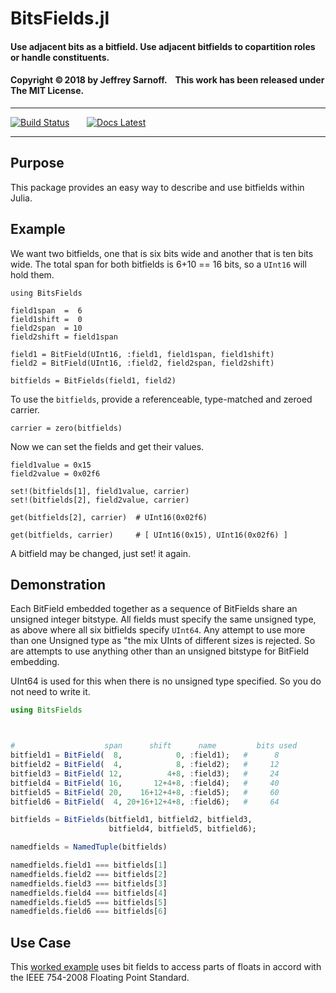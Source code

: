 # BitsFields.jl

#### Use adjacent bits as a bitfield. Use adjacent bitfields to copartition roles or handle constituents.
#### Copyright ©&thinsp;2018 by Jeffrey Sarnoff. &nbsp;&nbsp; This work has been released under The MIT License.

----

[![Build Status](https://travis-ci.org/JeffreySarnoff/BitsFields.jl.svg?branch=master)](https://travis-ci.org/JeffreySarnoff/BitsFields.jl)
&nbsp; &nbsp; &nbsp;
[![Docs Latest](https://img.shields.io/badge/docs-latest-blue.svg)](https://jeffreysarnoff.github.io/BitsFields.jl/latest/)

-----

## Purpose

This package provides an easy way to describe and use bitfields within Julia.

## Example

We want two bitfields, one that is six bits wide and another that is ten bits wide.
The total span for both bitfields is 6+10 == 16 bits, so a `UInt16` will hold them.

```
using BitsFields

field1span  =  6
field1shift =  0
field2span  = 10
field2shift = field1span

field1 = BitField(UInt16, :field1, field1span, field1shift)
field2 = BitField(UInt16, :field2, field2span, field2shift)

bitfields = BitFields(field1, field2)
```
To use the `bitfields`, provide a referenceable, type-matched and zeroed carrier. 
```
carrier = zero(bitfields)
```
Now we can set the fields and get their values.

```
field1value = 0x15
field2value = 0x02f6

set!(bitfields[1], field1value, carrier)
set!(bitfields[2], field2value, carrier)

get(bitfields[2], carrier)  # UInt16(0x02f6)

get(bitfields, carrier)     # [ UInt16(0x15), UInt16(0x02f6) ]
```

A bitfield may be changed, just set! it again.


## Demonstration

Each BitField embedded together as a sequence of BitFields share an unsigned integer bitstype.
All fields must specify the same unsigned type, as above where all six bitfields specify `UInt64`.
Any attempt to use more than one Unsigned type as "the mix UInts of different sizes is rejected.
So are attempts to use anything other than an unsigned bitstype for BitField embedding.

UInt64 is used for this when there is no unsigned type specified.  So you do not need to write it.

```julia
using BitsFields



#                    span      shift      name         bits used
bitfield1 = BitField(  8,            0, :field1);   #      8
bitfield2 = BitField(  4,            8, :field2);   #     12
bitfield3 = BitField( 12,          4+8, :field3);   #     24
bitfield4 = BitField( 16,       12+4+8, :field4);   #     40
bitfield5 = BitField( 20,    16+12+4+8, :field5);   #     60
bitfield6 = BitField(  4, 20+16+12+4+8, :field6);   #     64

bitfields = BitFields(bitfield1, bitfield2, bitfield3,
                      bitfield4, bitfield5, bitfield6);

namedfields = NamedTuple(bitfields)

namedfields.field1 === bitfields[1]
namedfields.field2 === bitfields[2]
namedfields.field3 === bitfields[3]
namedfields.field4 === bitfields[4]
namedfields.field5 === bitfields[5]
namedfields.field6 === bitfields[6]

```
## Use Case

This [worked example](https://github.com/JeffreySarnoff/BitsFields.jl/blob/master/example/ieeefields.jl) uses bit fields to access parts of floats in accord with the IEEE 754-2008 Floating Point Standard.

